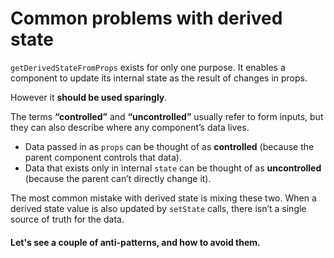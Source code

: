 # Common problems with derived state

`getDerivedStateFromProps` exists for only one purpose. It enables a component to update its internal state as the result of changes in props.

However it __should be used sparingly__.

The terms __“controlled”__ and __“uncontrolled”__ usually refer to form inputs, but they can also describe where any component’s data lives.

- Data passed in as `props` can be thought of as __controlled__ (because the parent component controls that data).
- Data that exists only in internal `state` can be thought of as __uncontrolled__ (because the parent can’t directly change it).

The most common mistake with derived state is mixing these two. When a derived state value is also updated by `setState` calls, there isn’t a single source of truth for the data.

#### Let's see a couple of anti-patterns, and how to avoid them.
